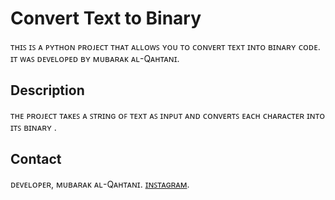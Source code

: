 

# Convert Text to Binary

ᴛʜɪꜱ ɪꜱ ᴀ ᴘʏᴛʜᴏɴ ᴘʀᴏᴊᴇᴄᴛ ᴛʜᴀᴛ ᴀʟʟᴏᴡꜱ ʏᴏᴜ ᴛᴏ ᴄᴏɴᴠᴇʀᴛ ᴛᴇxᴛ ɪɴᴛᴏ ʙɪɴᴀʀʏ ᴄᴏᴅᴇ. ɪᴛ ᴡᴀꜱ ᴅᴇᴠᴇʟᴏᴘᴇᴅ ʙʏ ᴍᴜʙᴀʀᴀᴋ ᴀʟ-Qᴀʜᴛᴀɴɪ.

## Description

ᴛʜᴇ ᴘʀᴏᴊᴇᴄᴛ ᴛᴀᴋᴇꜱ ᴀ ꜱᴛʀɪɴɢ ᴏꜰ ᴛᴇxᴛ ᴀꜱ ɪɴᴘᴜᴛ ᴀɴᴅ ᴄᴏɴᴠᴇʀᴛꜱ ᴇᴀᴄʜ ᴄʜᴀʀᴀᴄᴛᴇʀ ɪɴᴛᴏ ɪᴛꜱ ʙɪɴᴀʀʏ .


## Contact

ᴅᴇᴠᴇʟᴏᴘᴇʀ, ᴍᴜʙᴀʀᴀᴋ ᴀʟ-Qᴀʜᴛᴀɴɪ.
[ɪɴꜱᴛᴀɢʀᴀᴍ](https://www.instagram.com/alfzc).

